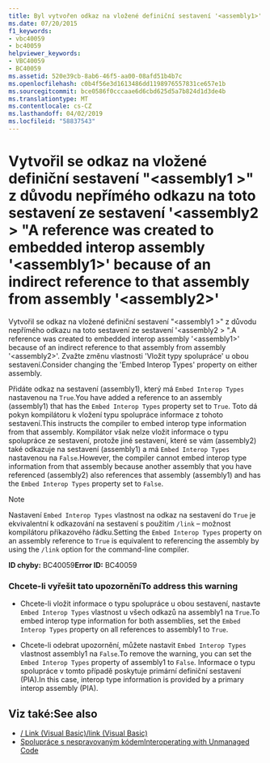 ```yaml
---
title: Byl vytvořen odkaz na vložené definiční sestavení '<assembly1>' z důvodu nepřímého odkazu na toto sestavení ze sestavení '<assembly2>'.
ms.date: 07/20/2015
f1_keywords:
- vbc40059
- bc40059
helpviewer_keywords:
- VBC40059
- BC40059
ms.assetid: 520e39cb-8ab6-46f5-aa00-08afd51b4b7c
ms.openlocfilehash: c0b4f56e3d1613486dd1198976557831ce657e1b
ms.sourcegitcommit: bce0586f0cccaae6d6cbd625d5a7b824d1d3de4b
ms.translationtype: MT
ms.contentlocale: cs-CZ
ms.lasthandoff: 04/02/2019
ms.locfileid: "58837543"
---
```

# <a name="a-reference-was-created-to-embedded-interop-assembly-assembly1-because-of-an-indirect-reference-to-that-assembly-from-assembly-assembly2"></a><span data-ttu-id="e5b57-102">Vytvořil se odkaz na vložené definiční sestavení "\<assembly1 >" z důvodu nepřímého odkazu na toto sestavení ze sestavení '\<assembly2 > "</span><span class="sxs-lookup"><span data-stu-id="e5b57-102">A reference was created to embedded interop assembly '\<assembly1>' because of an indirect reference to that assembly from assembly '\<assembly2>'</span></span>
<span data-ttu-id="e5b57-103">Vytvořil se odkaz na vložené definiční sestavení "\<assembly1 >" z důvodu nepřímého odkazu na toto sestavení ze sestavení '\<assembly2 > ".</span><span class="sxs-lookup"><span data-stu-id="e5b57-103">A reference was created to embedded interop assembly '\<assembly1>' because of an indirect reference to that assembly from assembly '\<assembly2>'.</span></span> <span data-ttu-id="e5b57-104">Zvažte změnu vlastnosti 'Vložit typy spolupráce' u obou sestavení.</span><span class="sxs-lookup"><span data-stu-id="e5b57-104">Consider changing the 'Embed Interop Types' property on either assembly.</span></span>  
  
 <span data-ttu-id="e5b57-105">Přidáte odkaz na sestavení (assembly1), který má `Embed Interop Types` nastavenou na `True`.</span><span class="sxs-lookup"><span data-stu-id="e5b57-105">You have added a reference to an assembly (assembly1) that has the `Embed Interop Types` property set to `True`.</span></span> <span data-ttu-id="e5b57-106">Toto dá pokyn kompilátoru k vložení typu spolupráce informace z tohoto sestavení.</span><span class="sxs-lookup"><span data-stu-id="e5b57-106">This instructs the compiler to embed interop type information from that assembly.</span></span> <span data-ttu-id="e5b57-107">Kompilátor však nelze vložit informace o typu spolupráce ze sestavení, protože jiné sestavení, které se vám (assembly2) také odkazuje na sestavení (assembly1) a má `Embed Interop Types` nastavenou na `False`.</span><span class="sxs-lookup"><span data-stu-id="e5b57-107">However, the compiler cannot embed interop type information from that assembly because another assembly that you have referenced (assembly2) also references that assembly (assembly1) and has the `Embed Interop Types` property set to `False`.</span></span>  
  
> [!NOTE]
>  <span data-ttu-id="e5b57-108">Nastavení `Embed Interop Types` vlastnost na odkaz na sestavení do `True` je ekvivalentní k odkazování na sestavení s použitím `/link` – možnost kompilátoru příkazového řádku.</span><span class="sxs-lookup"><span data-stu-id="e5b57-108">Setting the `Embed Interop Types` property on an assembly reference to `True` is equivalent to referencing the assembly by using the `/link` option for the command-line compiler.</span></span>  
  
 <span data-ttu-id="e5b57-109">**ID chyby:** BC40059</span><span class="sxs-lookup"><span data-stu-id="e5b57-109">**Error ID:** BC40059</span></span>  
  
### <a name="to-address-this-warning"></a><span data-ttu-id="e5b57-110">Chcete-li vyřešit tato upozornění</span><span class="sxs-lookup"><span data-stu-id="e5b57-110">To address this warning</span></span>  
  
-   <span data-ttu-id="e5b57-111">Chcete-li vložit informace o typu spolupráce u obou sestavení, nastavte `Embed Interop Types` vlastnost u všech odkazů na assembly1 na `True`.</span><span class="sxs-lookup"><span data-stu-id="e5b57-111">To embed interop type information for both assemblies, set the `Embed Interop Types` property on all references to assembly1 to `True`.</span></span>  
  
-   <span data-ttu-id="e5b57-112">Chcete-li odebrat upozornění, můžete nastavit `Embed Interop Types` vlastnost assembly1 na `False`.</span><span class="sxs-lookup"><span data-stu-id="e5b57-112">To remove the warning, you can set the `Embed Interop Types` property of assembly1 to `False`.</span></span> <span data-ttu-id="e5b57-113">Informace o typu spolupráce v tomto případě poskytuje primární definiční sestavení (PIA).</span><span class="sxs-lookup"><span data-stu-id="e5b57-113">In this case, interop type information is provided by a primary interop assembly (PIA).</span></span>  
  
## <a name="see-also"></a><span data-ttu-id="e5b57-114">Viz také:</span><span class="sxs-lookup"><span data-stu-id="e5b57-114">See also</span></span>

- [<span data-ttu-id="e5b57-115">/ Link (Visual Basic)</span><span class="sxs-lookup"><span data-stu-id="e5b57-115">/link (Visual Basic)</span></span>](../../../visual-basic/reference/command-line-compiler/link.md)
- [<span data-ttu-id="e5b57-116">Spolupráce s nespravovaným kódem</span><span class="sxs-lookup"><span data-stu-id="e5b57-116">Interoperating with Unmanaged Code</span></span>](../../../framework/interop/index.md)
